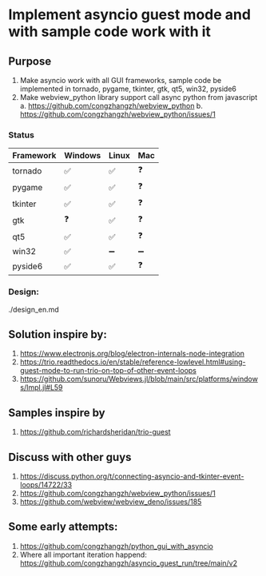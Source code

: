# Implement asyncio guest mode and with sample code work with it

## Purpose

1. Make asyncio work with all GUI frameworks, sample code be implemented in tornado, pygame, tkinter, gtk, qt5, win32, pyside6
2. Make webview_python library support call async python from javascript
a. https://github.com/congzhangzh/webview_python
b. https://github.com/congzhangzh/webview_python/issues/1

### Status
| Framework | Windows | Linux | Mac |
|------|---------|-------|-----|
| tornado | ✅ | ✅ |❓|
| pygame | ✅ | ✅ | ❓|
| tkinter | ✅ | ✅ | ❓|
| gtk | ❓ | ✅ | ❓|
| qt5 | ✅ | ✅ | ❓|
| win32 | ✅ | ➖ | ➖ |
| pyside6 | ✅ | ✅ | ❓|

### Design:
./design_en.md

## Solution inspire by:
1. https://www.electronjs.org/blog/electron-internals-node-integration
2. https://trio.readthedocs.io/en/stable/reference-lowlevel.html#using-guest-mode-to-run-trio-on-top-of-other-event-loops
3. https://github.com/sunoru/Webviews.jl/blob/main/src/platforms/windows/Impl.jl#L59

## Samples inspire by
1. https://github.com/richardsheridan/trio-guest

## Discuss with other guys
1. https://discuss.python.org/t/connecting-asyncio-and-tkinter-event-loops/14722/33
2. https://github.com/congzhangzh/webview_python/issues/1
3. https://github.com/webview/webview_deno/issues/185

## Some early attempts:
1. https://github.com/congzhangzh/python_gui_with_asyncio
2. Where all important iteration happend: https://github.com/congzhangzh/asyncio_guest_run/tree/main/v2
